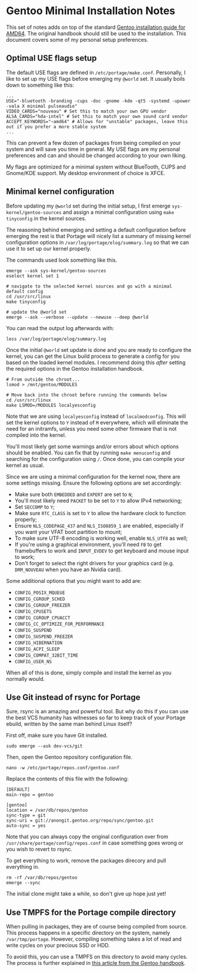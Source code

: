 
# Gentoo Minimal Installation Notes

This set of notes adds on top of the standard [Gentoo installation guide for AMD64](https://wiki.gentoo.org/wiki/Handbook:AMD64/Full/Installation).
The original handbook should still be used to the installation. This document covers some
of my personal setup preferences.

## Optimal USE flags setup

The default USE flags are defined in `/etc/portage/make.conf`. Personally, I like to set up my USE
flags before emerging my `@world` set. It usually boils down to something like this:
```
...
USE="-bluetooth -branding -cups -doc -gnome -kde -qt5 -systemd -upower -vala X minimal pulseaudio"
VIDEO_CARDS="nouveau" # Set this to match your own GPU vendor
ALSA_CARDS="hda-intel" # Set this to match your own sound card vendor
ACCEPT_KEYWORDS="~amd64" # Allows for "unstable" packages, leave this out if you prefer a more stable system
...
```
This can prevent a few dozen of packages from being compiled on your system and will save you time
in general. My USE flags are my personal preferences and can and should be changed according to your
own liking.

My flags are optimized for a minimal system without BlueTooth, CUPS and Gnome/KDE support.
My desktop environment of choice is XFCE.

## Minimal kernel configuration

Before updating my `@world` set during the initial setup, I first emerge `sys-kernel/gentoo-sources`
and assign a minimal configuration using `make tinyconfig` in the kernel sources.

The reasoning behind emerging and setting a default configuration before emerging the rest is that
Portage will nicely list a summary of missing kernel configuration options in `/var/log/portage/elog/summary.log`
so that we can use it to set up our kernel properly.

The commands used look something like this.
```
emerge --ask sys-kernel/gentoo-sources
eselect kernel set 1

# navigate to the selected kernel sources and go with a minimal default config
cd /usr/src/linux
make tinyconfig

# update the @world set
emerge --ask --verbose --update --newuse --deep @world
```
You can read the output log afterwards with:
```
less /var/log/portage/elog/summary.log
```
Once the initial `@world` set update is done and you are ready to configure the kernel, you can get
the Linux build process to generate a config for you based on the loaded kernel modules. I recommend
doing this *after* setting the required options in the Gentoo installation handbook.
```
# From outside the chroot...
lsmod > /mnt/gentoo/MODULES

# Move back into the chroot before running the commands below
cd /usr/src/linux
make LSMOD=/MODULES localyesconfig
```
Note that we are using `localyesconfig` instead of `localmodconfig`. This will set the kernel options
to `Y` instead of `M` everywhere, which will eliminate the need for an initramfs, unless you need some
other firmware that is not compiled into the kernel.

You'll most likely get some warnings and/or errors about which options should be enabled. You can fix that
by running `make menuconfig` and searching for the configuration using `/`. Once done, you can compile
your kernel as usual.

Since we are using a minimal configuration for the kernel now, there are some settings missing. Ensure the
following options are set accordingly:

- Make sure both `EMBEDDED` and `EXPERT` are set to `N`;
- You'll most likely need `PACKET` to be set to `Y` to allow IPv4 networking;
- Set `SECCOMP` to `Y`;
- Make sure `RTC_CLASS` is set to `Y` to allow the hardware clock to function properly;
- Ensure `NLS_CODEPAGE_437` and `NLS_ISO8859_1` are enabled, especially if you want your VFAT boot partition to mount;
- To make sure UTF-8 encoding is working well, enable `NLS_UTF8` as well;
- If you're using a graphical environment, you'll need `FB` to get framebuffers to work and `INPUT_EVDEV` to get keyboard and mouse input to work;
- Don't forget to select the right drivers for your graphics card (e.g. `DRM_NOUVEAU` when you have an Nvidia card).

Some additional options that you might want to add are:

- `CONFIG_POSIX_MQUEUE`
- `CONFIG_CGROUP_SCHED`
- `CONFIG_CGROUP_FREEZER`
- `CONFIG_CPUSETS`
- `CONFIG_CGROUP_CPUACCT`
- `CONFIG_CC_OPTIMIZE_FOR_PERFORMANCE`
- `CONFIG_SUSPEND`
- `CONFIG_SUSPEND_FREEZER`
- `CONFIG_HIBERNATION`
- `CONFIG_ACPI_SLEEP`
- `CONFIG_COMPAT_32BIT_TIME`
- `CONFIG_USER_NS`

When all of this is done, simply compile and install the kernel as you normally would.

## Use Git instead of rsync for Portage

Sure, rsync is an amazing and powerful tool. But why do this if you can use the best VCS humanity
has witnesses so far to keep track of your Portage ebuild, written by the same man behind Linux itself?

First off, make sure you have Git installed.
```
sudo emerge --ask dev-vcs/git
```
Then, open the Gentoo repository configuration file.
```
nano -w /etc/portage/repos.conf/gentoo.conf
```
Replace the contents of this file with the following:
```
[DEFAULT]
main-repo = gentoo

[gentoo]
location = /var/db/repos/gentoo
sync-type = git
sync-uri = git://anongit.gentoo.org/repo/sync/gentoo.git
auto-sync = yes
```
Note that you can always copy the original configuration over from `/usr/share/portage/config/repos.conf`
in case something goes wrong or you wish to revert to rsync.

To get everything to work, remove the packages direcory and pull everything in.
```
rm -rf /var/db/repos/gentoo
emerge --sync
```
The initial clone might take a while, so don't give up hope just yet!

## Use TMPFS for the Portage compile directory

When pulling in packages, they are of course being compiled from source. This process happens in a
specific directory on the system, namely `/var/tmp/portage`. However, compiling something takes a
lot of read and write cycles on your precious SSD or HDD.

To avoid this, you can use a TMPFS on this directory to avoid many cycles. The process is further
explained in [this article from the Gentoo handbook](https://wiki.gentoo.org/wiki/Portage_TMPDIR_on_tmpfs).
